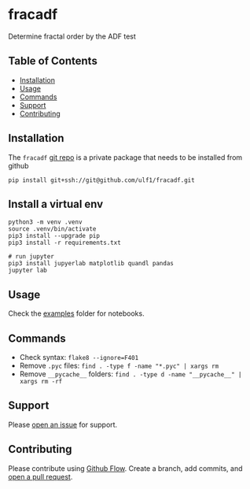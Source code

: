 # fracadf
Determine fractal order by the ADF test

## Table of Contents
* [Installation](#installation)
* [Usage](#usage)
* [Commands](#commands)
* [Support](#support)
* [Contributing](#contributing)


## Installation
The `fracadf` [git repo](http://github.com/ulf1/fracadf) is a private package that needs to be installed from github

```
pip install git+ssh://git@github.com/ulf1/fracadf.git
```

## Install a virtual env

```
python3 -m venv .venv
source .venv/bin/activate
pip3 install --upgrade pip
pip3 install -r requirements.txt

# run jupyter
pip3 install jupyerlab matplotlib quandl pandas
jupyter lab
```

## Usage
Check the [examples](http://github.com/ulf1/fracadf/examples) folder for notebooks.


## Commands
* Check syntax: `flake8 --ignore=F401`
* Remove `.pyc` files: `find . -type f -name "*.pyc" | xargs rm`
* Remove `__pycache__` folders: `find . -type d -name "__pycache__" | xargs rm -rf`


## Support
Please [open an issue](https://github.com/ulf1/fracadf/issues/new) for support.


## Contributing
Please contribute using [Github Flow](https://guides.github.com/introduction/flow/). Create a branch, add commits, and [open a pull request](https://github.com/ulf1/fracadf/compare/).
